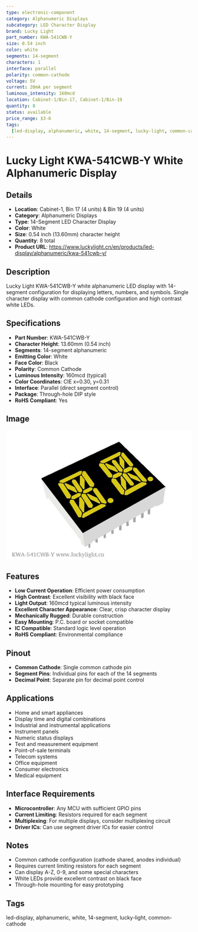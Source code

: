 ```yaml
---
type: electronic-component
category: Alphanumeric Displays
subcategory: LED Character Display
brand: Lucky Light
part_number: KWA-541CWB-Y
size: 0.54 inch
color: white
segments: 14-segment
characters: 1
interface: parallel
polarity: common-cathode
voltage: 5V
current: 20mA per segment
luminous_intensity: 160mcd
location: Cabinet-1/Bin-17, Cabinet-1/Bin-19
quantity: 8
status: available
price_range: $3-6
tags:
  [led-display, alphanumeric, white, 14-segment, lucky-light, common-cathode]
---
```


# Lucky Light KWA-541CWB-Y White Alphanumeric Display

## Details

- **Location**: Cabinet-1, Bin 17 (4 units) & Bin 19 (4 units)
- **Category**: Alphanumeric Displays
- **Type**: 14-Segment LED Character Display
- **Color**: White
- **Size**: 0.54 inch (13.60mm) character height
- **Quantity**: 8 total
- **Product URL**: https://www.luckylight.cn/en/products/led-display/alphanumeric/kwa-541cwb-y/

## Description

Lucky Light KWA-541CWB-Y white alphanumeric LED display with 14-segment configuration for displaying letters, numbers, and symbols. Single character display with common cathode configuration and high contrast white LEDs.

## Specifications

- **Part Number**: KWA-541CWB-Y
- **Character Height**: 13.60mm (0.54 inch)
- **Segments**: 14-segment alphanumeric
- **Emitting Color**: White
- **Face Color**: Black
- **Polarity**: Common Cathode
- **Luminous Intensity**: 160mcd (typical)
- **Color Coordinates**: CIE x=0.30, y=0.31
- **Interface**: Parallel (direct segment control)
- **Package**: Through-hole DIP style
- **RoHS Compliant**: Yes

## Image

![Lucky Light KWA-541CWB-Y White Alphanumeric Display](../attachments/KWA-541CWB-Y.jpg)

## Features

- **Low Current Operation**: Efficient power consumption
- **High Contrast**: Excellent visibility with black face
- **Light Output**: 160mcd typical luminous intensity
- **Excellent Character Appearance**: Clear, crisp character display
- **Mechanically Rugged**: Durable construction
- **Easy Mounting**: P.C. board or socket compatible
- **IC Compatible**: Standard logic level operation
- **RoHS Compliant**: Environmental compliance

## Pinout

- **Common Cathode**: Single common cathode pin
- **Segment Pins**: Individual pins for each of the 14 segments
- **Decimal Point**: Separate pin for decimal point control

## Applications

- Home and smart appliances
- Display time and digital combinations
- Industrial and instrumental applications
- Instrument panels
- Numeric status displays
- Test and measurement equipment
- Point-of-sale terminals
- Telecom systems
- Office equipment
- Consumer electronics
- Medical equipment

## Interface Requirements

- **Microcontroller**: Any MCU with sufficient GPIO pins
- **Current Limiting**: Resistors required for each segment
- **Multiplexing**: For multiple displays, consider multiplexing circuit
- **Driver ICs**: Can use segment driver ICs for easier control

## Notes

- Common cathode configuration (cathode shared, anodes individual)
- Requires current limiting resistors for each segment
- Can display A-Z, 0-9, and some special characters
- White LEDs provide excellent contrast on black face
- Through-hole mounting for easy prototyping

## Tags

led-display, alphanumeric, white, 14-segment, lucky-light, common-cathode
